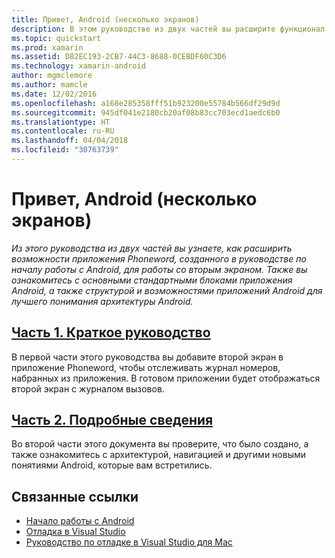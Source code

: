 ```yaml
---
title: Привет, Android (несколько экранов)
description: В этом руководстве из двух частей вы расширите функционал приложения Phoneword, созданного в руководстве по началу работы с Android, для работы со вторым экраном. Наряду с этим вы познакомитесь с основными стандартными блоками приложения Android и по мере получения более полного представления о структуре и функциональности приложений Android сможете лучше изучить архитектуру Android.
ms.topic: quickstart
ms.prod: xamarin
ms.assetid: D82EC193-2CB7-44C3-8688-0CEBDF60C3D6
ms.technology: xamarin-android
author: mgmclemore
ms.author: mamcle
ms.date: 12/02/2016
ms.openlocfilehash: a168e285358fff51b923200e55784b566df29d9d
ms.sourcegitcommit: 945df041e2180cb20af08b83cc703ecd1aedc6b0
ms.translationtype: HT
ms.contentlocale: ru-RU
ms.lasthandoff: 04/04/2018
ms.locfileid: "30763739"
---
```

# <a name="hello-android-multiscreen"></a>Привет, Android (несколько экранов)

_Из этого руководства из двух частей вы узнаете, как расширить возможности приложения Phoneword, созданного в руководстве по началу работы с Android, для работы со вторым экраном. Также вы ознакомитесь с основными стандартными блоками приложения Android, а также структурой и возможностями приложений Android для лучшего понимания архитектуры Android._

##  <a name="part-1-quickstartandroidget-startedhello-android-multiscreenhello-android-multiscreen-quickstartmd"></a>[Часть 1. Краткое руководство](~/android/get-started/hello-android-multiscreen/hello-android-multiscreen-quickstart.md)

В первой части этого руководства вы добавите второй экран в приложение Phoneword, чтобы отслеживать журнал номеров, набранных из приложения. В готовом приложении будет отображаться второй экран с журналом вызовов.

##  <a name="part-2-deep-diveandroidget-startedhello-android-multiscreenhello-android-multiscreen-deepdivemd"></a>[Часть 2. Подробные сведения](~/android/get-started/hello-android-multiscreen/hello-android-multiscreen-deepdive.md)

Во второй части этого документа вы проверите, что было создано, а также ознакомитесь с архитектурой, навигацией и другими новыми понятиями Android, которые вам встретились.


## <a name="related-links"></a>Связанные ссылки

- [Начало работы с Android](http://developer.android.com/training/index.html)
- [Отладка в Visual Studio](http://msdn.microsoft.com/en-us/library/k0k771bt%28v=vs.90%29.aspx)
- [Руководство по отладке в Visual Studio для Mac](https://developer.xamarin.com/recipes/cross-platform/ide/debugging/)
